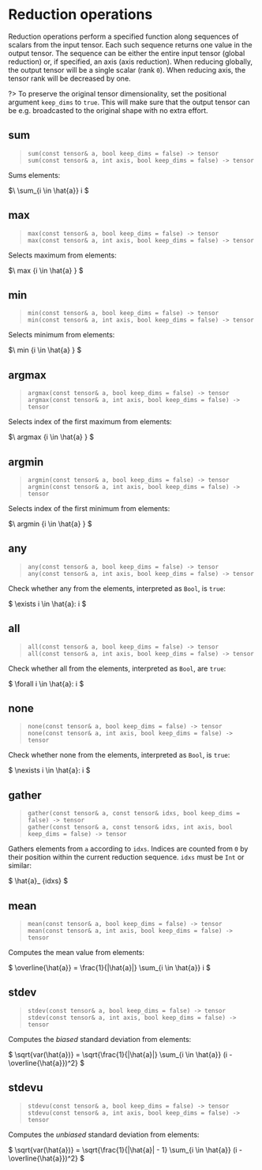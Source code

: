 # Reduction operations

Reduction operations perform a specified function along sequences of
scalars from the input tensor. Each such sequence returns one value in
the output tensor. The sequence can be either the entire input tensor
(global reduction) or, if specified, an axis (axis reduction). When reducing
globally, the output tensor will be a single scalar (rank `0`).
When reducing axis, the tensor rank will be decreased by one. 

?> To preserve the original tensor dimensionality, set the positional 
   argument `keep_dims` to `true`. This will make sure that the output tensor
   can be e.g. broadcasted to the original shape with no extra effort.


## sum
> `sum(const tensor& a, bool keep_dims = false) -> tensor` \
> `sum(const tensor& a, int axis, bool keep_dims = false) -> tensor`

Sums elements:

$\ \sum_{i \in \hat{a}} i $


## max
> `max(const tensor& a, bool keep_dims = false) -> tensor` \
> `max(const tensor& a, int axis, bool keep_dims = false) -> tensor`

Selects maximum from elements:

$\ max \{i \in \hat{a} \} $

## min
> `min(const tensor& a, bool keep_dims = false) -> tensor` \
> `min(const tensor& a, int axis, bool keep_dims = false) -> tensor`

Selects minimum from elements:

$\ min \{i \in \hat{a} \} $

## argmax
> `argmax(const tensor& a, bool keep_dims = false) -> tensor` \
> `argmax(const tensor& a, int axis, bool keep_dims = false) -> tensor`

Selects index of the first maximum from elements:

$\ argmax \{i \in \hat{a} \} $

## argmin
> `argmin(const tensor& a, bool keep_dims = false) -> tensor` \
> `argmin(const tensor& a, int axis, bool keep_dims = false) -> tensor`

Selects index of the first minimum from elements:

$\ argmin \{i \in \hat{a} \} $

## any
> `any(const tensor& a, bool keep_dims = false) -> tensor` \
> `any(const tensor& a, int axis, bool keep_dims = false) -> tensor`

Check whether any from the elements, interpreted as `Bool`, is `true`:

$ \exists i \in \hat{a}: i $

## all
> `all(const tensor& a, bool keep_dims = false) -> tensor` \
> `all(const tensor& a, int axis, bool keep_dims = false) -> tensor`

Check whether all from the elements, interpreted as `Bool`, are `true`:

$ \forall i \in \hat{a}: i $

## none
> `none(const tensor& a, bool keep_dims = false) -> tensor` \
> `none(const tensor& a, int axis, bool keep_dims = false) -> tensor`

Check whether none from the elements, interpreted as `Bool`, is `true`:

$ \nexists i \in \hat{a}: i $

## gather
> `gather(const tensor& a, const tensor& idxs, bool keep_dims = false) -> tensor` \
> `gather(const tensor& a, const tensor& idxs, int axis, bool keep_dims = false) -> tensor`

Gathers elements from `a` according to `idxs`. Indices are counted from `0`
by their position within the current reduction sequence. `idxs` must be `Int` or similar:

$ \hat{a}_ {idxs} $


## mean
> `mean(const tensor& a, bool keep_dims = false) -> tensor` \
> `mean(const tensor& a, int axis, bool keep_dims = false) -> tensor`

Computes the mean value from elements:

$ \overline{\hat{a}} = \frac{1}{|\hat{a}|} \sum_{i \in \hat{a}} i $

## stdev
> `stdev(const tensor& a, bool keep_dims = false) -> tensor` \
> `stdev(const tensor& a, int axis, bool keep_dims = false) -> tensor`

Computes the _biased_ standard deviation from elements:

$ \sqrt{var(\hat{a})} 
= \sqrt{\frac{1}{|\hat{a}|} \sum_{i \in \hat{a}} (i - \overline{\hat{a}})^2} $

## stdevu
> `stdevu(const tensor& a, bool keep_dims = false) -> tensor` \
> `stdevu(const tensor& a, int axis, bool keep_dims = false) -> tensor`

Computes the _unbiased_ standard deviation from elements:

$ \sqrt{var(\hat{a})} 
= \sqrt{\frac{1}{|\hat{a}| - 1} \sum_{i \in \hat{a}} (i - \overline{\hat{a}})^2} $

